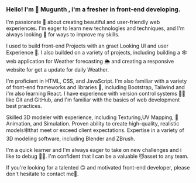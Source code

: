 ### Hello! I'm 👋 Mugunth , i'm a fresher in  front-end developing.

I'm passionate 🫡 about creating beautiful and user-friendly web experiences. I'm eager to learn new technologies and techniques, and I'm always looking 🤔 for ways to improve my skills.

I used to build front-end Projects with an graet Looking UI and user Experience 💭. I also builded on a variety of projects, including building a 🕸 web application for Weather forecasting 🌦 and creating a responsive website for get a update for daily Weather.

I'm proficient in HTML, CSS, and JavaScript. I'm also familiar with a variety of front-end frameworks and libraries 👀, including Bootstrap, Tailwind and i'm also learning React. I have experience with version control systems 🧑‍💻 like Git and GitHub, and I'm familiar with the basics of web development best practices.

Skilled 3D modeler with experience, including Texturing,UV Mapping, 🏃Animation, and Simulation. Proven ability to create high-quality, realistic models🕸️that meet or exceed client expectations. Expertise in a variety of 3D modeling software, including Blender and ZBrush.

I'm a quick learner and I'm always eager to take on new challenges and i like to debug 👨‍🔧. I'm confident that I can be a valuable 😼asset to any team.

If you're looking for a talented 🙃 and motivated front-end developer, please don't hesitate to contact me💬.
<!--
**Mugunth148/Mugunth148** is a ✨ _special_ ✨ repository because its `README.md` (this file) appears on your GitHub profile.

Here are some ideas to get you started:

- 🔭 I’m currently working on ...
- 🌱 I’m currently learning ...
- 👯 I’m looking to collaborate on ...
- 🤔 I’m looking for help with ...
- 💬 Ask me about ...
- 📫 How to reach me: ...
- 😄 Pronouns: ...
- ⚡ Fun fact: ...
-->

